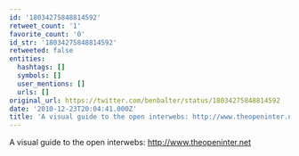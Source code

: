 ```yaml
---
id: '18034275848814592'
retweet_count: '1'
favorite_count: '0'
id_str: '18034275848814592'
retweeted: false
entities:
  hashtags: []
  symbols: []
  user_mentions: []
  urls: []
original_url: https://twitter.com/benbalter/status/18034275848814592
date: '2010-12-23T20:04:41.000Z'
title: 'A visual guide to the open interwebs: http://www.theopeninter.net'
---
```


A visual guide to the open interwebs: http://www.theopeninter.net